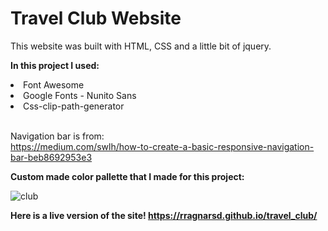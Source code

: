 # Travel Club Website

This website was built with HTML, CSS and a little bit of jquery.

<strong>In this project I used:</strong><br>
<li>Font Awesome</li>
<li>Google Fonts - Nunito Sans</li>
<li>Css-clip-path-generator</li><br>

Navigation bar is from: <br>https://medium.com/swlh/how-to-create-a-basic-responsive-navigation-bar-beb8692953e3

<strong>Custom made color pallette that I made for this project:</strong>

![club](https://user-images.githubusercontent.com/44742460/118853735-9dc50380-b8c3-11eb-891e-b3f82d9bc50b.png)


<strong>Here is a live version of the site! https://rragnarsd.github.io/travel_club/</strong>
